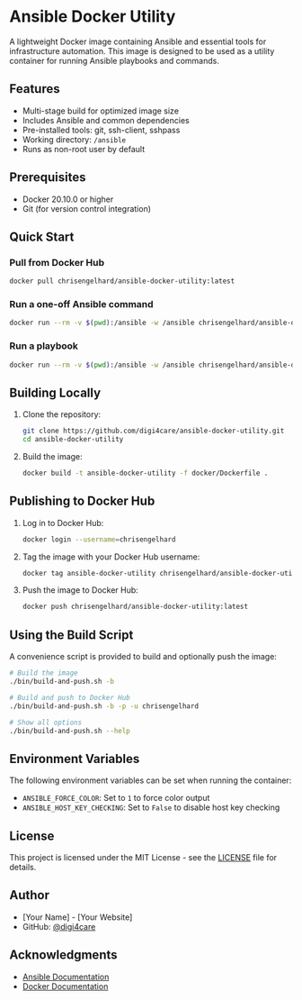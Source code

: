 # Ansible Docker Utility

A lightweight Docker image containing Ansible and essential tools for infrastructure automation. This image is designed to be used as a utility container for running Ansible playbooks and commands.

## Features

- Multi-stage build for optimized image size
- Includes Ansible and common dependencies
- Pre-installed tools: git, ssh-client, sshpass
- Working directory: `/ansible`
- Runs as non-root user by default

## Prerequisites

- Docker 20.10.0 or higher
- Git (for version control integration)

## Quick Start

### Pull from Docker Hub

```bash
docker pull chrisengelhard/ansible-docker-utility:latest
```

### Run a one-off Ansible command

```bash
docker run --rm -v $(pwd):/ansible -w /ansible chrisengelhard/ansible-docker-utility ansible --version
```

### Run a playbook

```bash
docker run --rm -v $(pwd):/ansible -w /ansible chrisengelhard/ansible-docker-utility ansible-playbook site.yml
```

## Building Locally

1. Clone the repository:
   ```bash
   git clone https://github.com/digi4care/ansible-docker-utility.git
   cd ansible-docker-utility
   ```

2. Build the image:
   ```bash
   docker build -t ansible-docker-utility -f docker/Dockerfile .
   ```

## Publishing to Docker Hub

1. Log in to Docker Hub:
   ```bash
   docker login --username=chrisengelhard
   ```

2. Tag the image with your Docker Hub username:
   ```bash
   docker tag ansible-docker-utility chrisengelhard/ansible-docker-utility:latest
   ```

3. Push the image to Docker Hub:
   ```bash
   docker push chrisengelhard/ansible-docker-utility:latest
   ```

## Using the Build Script

A convenience script is provided to build and optionally push the image:

```bash
# Build the image
./bin/build-and-push.sh -b

# Build and push to Docker Hub
./bin/build-and-push.sh -b -p -u chrisengelhard

# Show all options
./bin/build-and-push.sh --help
```

## Environment Variables

The following environment variables can be set when running the container:

- `ANSIBLE_FORCE_COLOR`: Set to `1` to force color output
- `ANSIBLE_HOST_KEY_CHECKING`: Set to `False` to disable host key checking

## License

This project is licensed under the MIT License - see the [LICENSE](LICENSE) file for details.

## Author

- [Your Name] - [Your Website]
- GitHub: [@digi4care](https://github.com/digi4care)

## Acknowledgments

- [Ansible Documentation](https://docs.ansible.com/)
- [Docker Documentation](https://docs.docker.com/)
